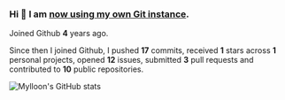 ### Hi 👋 I am [now using my own Git instance](https://git.kennel.ml/Anri).

Joined Github **4** years ago.

Since then I joined Github, I pushed **17** commits, received **1** stars across **1** personal projects, opened **12** issues, submitted **3** pull requests and contributed to **10** public repositories.

![Mylloon's GitHub stats](https://github-readme-stats.vercel.app/api?username=Mylloon&show_icons=true&theme=dracula)
